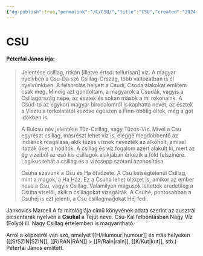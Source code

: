 ```yaml
---
{"dg-publish":true,"permalink":"/C/CSU/","title":"CSU","created":"2024-04-24T01:42","updated":"2024-04-26T23:59"}
---
```



# CSU

#### Péterfai János írja:

> Jelentése csillag, ritkán \[illetve értsd: tellurisan\] víz. A magyar nyelvben a Csu-Da szó Csillag-Ország, több változatban is él nyelvünkben. A felsorolás helyett a Csudi, Csoda alakokat említem csak meg. Mindig azt gondoltam, a magyarok a Csudák, vagyis a Csillagország népe, az észtek és sokan mások a mi rokonaink. A Csúd-tó az egykori magyar birodalomról is kaphatta nevét, az észtek a Visztula torkolatától kezdve egészen a Finn-öbölig éltek, még a gót időkben is.  
>
> A Bulcsu név jelentése Tűz-Csillag, vagy Tüzes-Víz. Mivel a Csu egyrészt csillag, másrészt lehet víz is, eléggé megdöbbentő az indiánok reagálása, akik tüzes víznek nevezték az alkoholt, amivel itatták őket a hódítók. A csillag és víz fogalom azért alakult ki, mert az ég vizeiből az eső kis csillagok alakjában érkezik a föld felszínére. Logikus tehát a csillag és a vízcsepp szótani azonosítása.  
> 
> Csuha szavunk a Csu és Ha ötvözete. A Csu kétségtelenül Csillag, mint a magok, a Ha Ház. Ez a Csuha lehet öltözet is, amikor az ember neve a Csu, vagyis Csillag. Valamilyen mágusok lehettek eredetileg a Csuha viselői, akik a csillagokat vizsgálták. A Csuhé, pontosabban a Csuhéj is ezt jelenti, a Csu csillagmagokat Héj fedi.  

Jankovics Marcell A fa mitológiája című könyvének adata szerint az ausztrál picsentarák nyelvén a **Csukal** a Tejút neve. Csu-Kal felbontásban Nagy Víz (Folyó) ill. Nagy Csillag értelemben is magyarítható.  

  
Arról a képzetről van szó, amelyet [[H/Humour\|humour]] és más helyeken ([[S/SZIN\|SZIN]], [[R/RÁN\|RÁN]] > [[R/Rain\|rain]], [[K/Kut\|kut]], stb.) Péterfai János említett.  